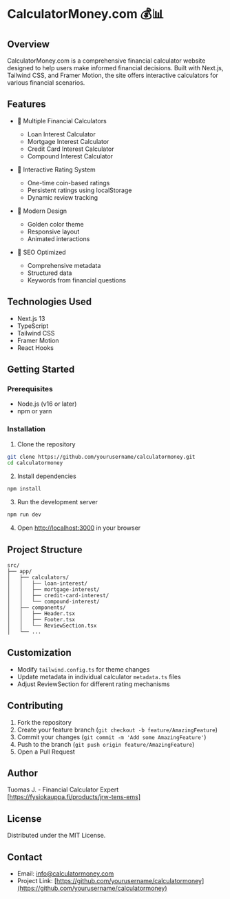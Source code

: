 # CalculatorMoney.com 💰📊

## Overview
CalculatorMoney.com is a comprehensive financial calculator website designed to help users make informed financial decisions. Built with Next.js, Tailwind CSS, and Framer Motion, the site offers interactive calculators for various financial scenarios.

## Features
- 🧮 Multiple Financial Calculators
  - Loan Interest Calculator
  - Mortgage Interest Calculator
  - Credit Card Interest Calculator
  - Compound Interest Calculator

- 🌟 Interactive Rating System
  - One-time coin-based ratings
  - Persistent ratings using localStorage
  - Dynamic review tracking

- 🎨 Modern Design
  - Golden color theme
  - Responsive layout
  - Animated interactions

- 🚀 SEO Optimized
  - Comprehensive metadata
  - Structured data
  - Keywords from financial questions

## Technologies Used
- Next.js 13
- TypeScript
- Tailwind CSS
- Framer Motion
- React Hooks

## Getting Started

### Prerequisites
- Node.js (v16 or later)
- npm or yarn

### Installation
1. Clone the repository
```bash
git clone https://github.com/yourusername/calculatormoney.git
cd calculatormoney
```

2. Install dependencies
```bash
npm install
```

3. Run the development server
```bash
npm run dev
```

4. Open [http://localhost:3000](http://localhost:3000) in your browser

## Project Structure
```
src/
├── app/
│   ├── calculators/
│   │   ├── loan-interest/
│   │   ├── mortgage-interest/
│   │   ├── credit-card-interest/
│   │   └── compound-interest/
│   ├── components/
│   │   ├── Header.tsx
│   │   ├── Footer.tsx
│   │   └── ReviewSection.tsx
│   └── ...
```

## Customization
- Modify `tailwind.config.ts` for theme changes
- Update metadata in individual calculator `metadata.ts` files
- Adjust ReviewSection for different rating mechanisms

## Contributing
1. Fork the repository
2. Create your feature branch (`git checkout -b feature/AmazingFeature`)
3. Commit your changes (`git commit -m 'Add some AmazingFeature'`)
4. Push to the branch (`git push origin feature/AmazingFeature`)
5. Open a Pull Request

## Author
Tuomas J. - Financial Calculator Expert
[https://fysiokauppa.fi/products/jrw-tens-ems]

## License
Distributed under the MIT License.

## Contact
- Email: info@calculatormoney.com
- Project Link: [https://github.com/yourusername/calculatormoney](https://github.com/yourusername/calculatormoney)
